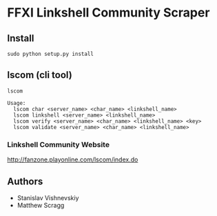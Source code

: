 # FFXI Linkshell Community Scraper

## Install
```
sudo python setup.py install
```

## lscom (cli tool)
```
lscom

Usage:
  lscom char <server_name> <char_name> <linkshell_name>
  lscom linkshell <server_name> <linkshell_name>
  lscom verify <server_name> <char_name> <linkshell_name> <key>
  lscom validate <server_name> <char_name> <linkshell_name>
```

### Linkshell Community Website
http://fanzone.playonline.com/lscom/index.do

## Authors
- Stanislav Vishnevskiy
- Matthew Scragg
